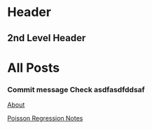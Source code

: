# Header

## 2nd Level Header

# All Posts

### Commit message Check asdfasdfddsaf

[About](about.md)

[Poisson Regression Notes](assets/notes/Poisson_Regression_Notes.html)

